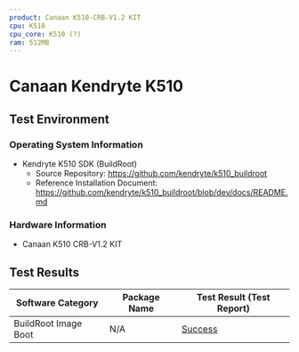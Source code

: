```yaml
---
product: Canaan K510-CRB-V1.2 KIT
cpu: K510
cpu_core: K510 (?)
ram: 512MB
---
```


# Canaan Kendryte K510

## Test Environment

### Operating System Information

- Kendryte K510 SDK (BuildRoot)
    - Source Repository: https://github.com/kendryte/k510_buildroot
    - Reference Installation Document: https://github.com/kendryte/k510_buildroot/blob/dev/docs/README.md

### Hardware Information

- Canaan K510 CRB-V1.2 KIT

## Test Results

| Software Category    | Package Name | Test Result (Test Report) |
| -------------------- | ------------ | ------------------------- |
| BuildRoot Image Boot | N/A          | [Success][BuildRoot]      |

[BuildRoot]: ./BuildRoot/README.md
